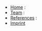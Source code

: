 * [Home](/en:home) :
* [Team](/en:team) :
* [References](/en:references) :
* [Imprint](/en:imprint)

